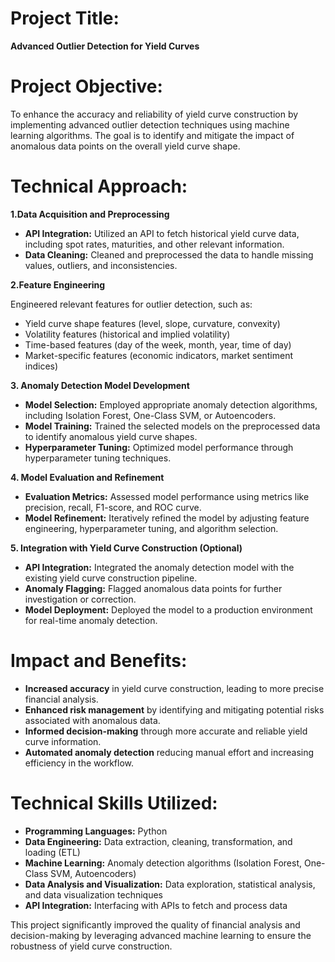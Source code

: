 # Project Title: 

**Advanced Outlier Detection for Yield Curves**

# Project Objective:

To enhance the accuracy and reliability of yield curve construction by implementing advanced outlier detection techniques using machine learning algorithms. The goal is to identify and mitigate the impact of anomalous data points on the overall yield curve shape.

# Technical Approach:

**1.Data Acquisition and Preprocessing**

* **API Integration:** Utilized an API to fetch historical yield curve data, including spot rates, maturities, and other relevant information.
* **Data Cleaning:** Cleaned and preprocessed the data to handle missing values, outliers, and inconsistencies.

**2.Feature Engineering**

Engineered relevant features for outlier detection, such as:

* Yield curve shape features (level, slope, curvature, convexity)
* Volatility features (historical and implied volatility)
* Time-based features (day of the week, month, year, time of day)
* Market-specific features (economic indicators, market sentiment indices)

**3. Anomaly Detection Model Development**

* **Model Selection:** Employed appropriate anomaly detection algorithms, including Isolation Forest, One-Class SVM, or Autoencoders.
* **Model Training:** Trained the selected models on the preprocessed data to identify anomalous yield curve shapes.
* **Hyperparameter Tuning:** Optimized model performance through hyperparameter tuning techniques.

**4. Model Evaluation and Refinement**

* **Evaluation Metrics:** Assessed model performance using metrics like precision, recall, F1-score, and ROC curve.
* **Model Refinement:** Iteratively refined the model by adjusting feature engineering, hyperparameter tuning, and algorithm selection.

**5. Integration with Yield Curve Construction (Optional)**

* **API Integration:** Integrated the anomaly detection model with the existing yield curve construction pipeline.
* **Anomaly Flagging:** Flagged anomalous data points for further investigation or correction.
* **Model Deployment:** Deployed the model to a production environment for real-time anomaly detection.

# Impact and Benefits:

* **Increased accuracy** in yield curve construction, leading to more precise financial analysis.
* **Enhanced risk management** by identifying and mitigating potential risks associated with anomalous data.
* **Informed decision-making** through more accurate and reliable yield curve information.
* **Automated anomaly detection** reducing manual effort and increasing efficiency in the workflow.

# Technical Skills Utilized:

* **Programming Languages:** Python
* **Data Engineering:** Data extraction, cleaning, transformation, and loading (ETL)
* **Machine Learning:** Anomaly detection algorithms (Isolation Forest, One-Class SVM, Autoencoders)
* **Data Analysis and Visualization:** Data exploration, statistical analysis, and data visualization techniques
* **API Integration:** Interfacing with APIs to fetch and process data

This project significantly improved the quality of financial analysis and decision-making by leveraging advanced machine learning to ensure the robustness of yield curve construction.
